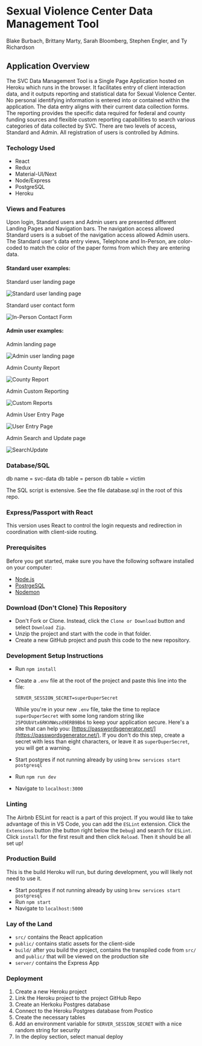 # Sexual Violence Center Data Management Tool
Blake Burbach, Brittany Marty, Sarah Bloomberg, Stephen Engler, and Ty Richardson

## Application Overview
The SVC Data Management Tool is a Single Page Application hosted on Heroku which runs in the browser. It facilitates entry of client interaction data, and it outputs reporting and statistical data for Sexual Violence Center. No personal identifying information is entered into or contained within the application. The data entry aligns with their current data collection forms. The reporting provides the specific data required for federal and county funding sources and flexible custom reporting capabilities to search various categories of data collected by SVC. There are two levels of access, Standard and Admin. All registration of users is controlled by Admins.

### Techology Used
- React
- Redux
- Material-UI/Next
- Node/Express
- PostgreSQL
- Heroku

### Views and Features
Upon login, Standard users and Admin users are presented different Landing Pages and Navigation bars. The navigation access allowed Standard users is a subset of the navigation access allowed Admin users. The Standard user's data entry views, Telephone and In-Person, are color-coded to match the color of the paper forms from which they are entering data.

#### Standard user examples:

Standard user landing page

![Standard user landing page](documentation/images/StandardUserLandingPage.png)

Standard user contact form

![In-Person Contact Form](documentation/images/In-PersonContactForm.png)


#### Admin user examples:

Admin landing page

![Admin user landing page](documentation/images/AdminUserLandingPage.png)

Admin County Report

![County Report](documentation/images/CountyReport.png)

Admin Custom Reporting

![Custom Reports](documentation/images/CustomReports.png)

Admin User Entry Page

![User Entry Page](documentation/images/UserEntryPage.png)

Admin Search and Update page

![SearchUpdate](documentation/images/SearchUpdate.png)

### Database/SQL

db name = svc-data
db table = person
db table = victim

The SQL script is extensive. See the file database.sql in the root of this repo.

### Express/Passport with React
This version uses React to control the login requests and redirection in coordination with client-side routing.

### Prerequisites

Before you get started, make sure you have the following software installed on your computer:

- [Node.js](https://nodejs.org/en/)
- [PostrgeSQL](https://www.postgresql.org/)
- [Nodemon](https://nodemon.io/)

### Download (Don't Clone) This Repository

* Don't Fork or Clone. Instead, click the `Clone or Download` button and select `Download Zip`.
* Unzip the project and start with the code in that folder.
* Create a new GitHub project and push this code to the new repository.

### Development Setup Instructions

* Run `npm install`
* Create a `.env` file at the root of the project and paste this line into the file:
    ```
    SERVER_SESSION_SECRET=superDuperSecret
    ```
    While you're in your new `.env` file, take the time to replace `superDuperSecret` with some long random string like `25POUbVtx6RKVNWszd9ERB9Bb6` to keep your application secure. Here's a site that can help you: [https://passwordsgenerator.net/](https://passwordsgenerator.net/). If you don't do this step, create a secret with less than eight characters, or leave it as `superDuperSecret`, you will get a warning.

* Start postgres if not running already by using `brew services start postgresql`
* Run `npm run dev`
* Navigate to `localhost:3000`

### Linting

The Airbnb ESLint for react is a part of this project. If you would like to take advantage of this in VS Code, you can add the `ESLint` extension. Click the `Extensions` button (the button right below the `Debug`) and search for `ESLint`. Click `install` for the first result and then click `Reload`. Then it should be all set up!

### Production Build

This is the build Heroku will run, but during development, you will likely not need to use it.

* Start postgres if not running already by using `brew services start postgresql`
* Run `npm start`
* Navigate to `localhost:5000`

### Lay of the Land

* `src/` contains the React application
* `public/` contains static assets for the client-side
* `build/` after you build the project, contains the transpiled code from `src/` and `public/` that will be viewed on the production site
* `server/` contains the Express App

### Deployment

1. Create a new Heroku project
2. Link the Heroku project to the project GitHub Repo
3. Create an Herkoku Postgres database
4. Connect to the Heroku Postgres database from Postico
5. Create the necessary tables
6. Add an environment variable for `SERVER_SESSION_SECRET` with a nice random string for security
7. In the deploy section, select manual deploy
